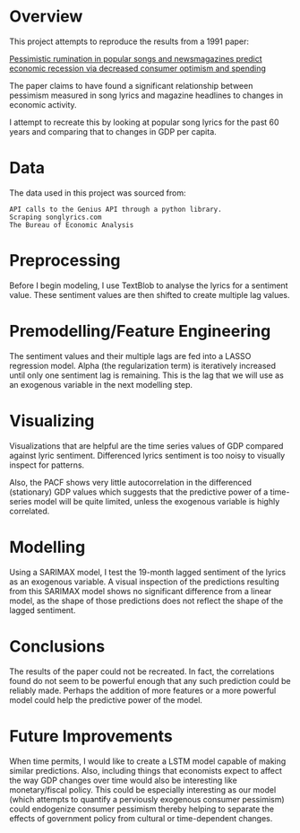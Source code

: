 # Overview

This project attempts to reproduce the results from a 1991 paper:

[Pessimistic rumination in popular songs and newsmagazines predict economic recession via decreased consumer optimism and spending](https://www.sciencedirect.com/science/article/abs/pii/016748709190029S)

The paper claims to have found a significant relationship between pessimism measured in song lyrics and magazine headlines to changes in economic activity. 

I attempt to recreate this by looking at popular song lyrics for the past 60 years and comparing that to changes in GDP per capita.

# Data

The data used in this project was sourced from:

    API calls to the Genius API through a python library.
    Scraping songlyrics.com
    The Bureau of Economic Analysis

# Preprocessing

Before I begin modeling, I use TextBlob to analyse the lyrics for a sentiment value. These sentiment values are then shifted to create multiple lag values.

# Premodelling/Feature Engineering

The sentiment values and their multiple lags are fed into a LASSO regression model. Alpha (the regularization term) is iteratively increased until only one sentiment lag is remaining. This is the lag that we will use as an exogenous variable in the next modelling step.

# Visualizing

Visualizations that are helpful are the time series values of GDP compared against lyric sentiment. Differenced lyrics sentiment is too noisy to visually inspect for patterns.

Also, the PACF shows very little autocorrelation in the differenced (stationary) GDP values which suggests that the predictive power of a time-series model will be quite limited, unless the exogenous variable is highly correlated.

# Modelling

Using a SARIMAX model, I test the 19-month lagged sentiment of the lyrics as an exogenous variable. A visual inspection of the predictions resulting from this SARIMAX model shows no significant difference from a linear model, as the shape of those predictions does not reflect the shape of the lagged sentiment.

# Conclusions

The results of the paper could not be recreated. In fact, the correlations found do not seem to be powerful enough that any such prediction could be reliably made. Perhaps the addition of more features or a more powerful model could help the predictive power of the model.

# Future Improvements

When time permits, I would like to create a LSTM model capable of making similar predictions. Also, including things that economists expect to affect the way GDP changes over time would also be interesting like monetary/fiscal policy. This could be especially interesting as our model (which attempts to quantify a perviously exogenous consumer pessimism) could endogenize consumer pessimism thereby helping to separate the effects of government policy from cultural or time-dependent changes.